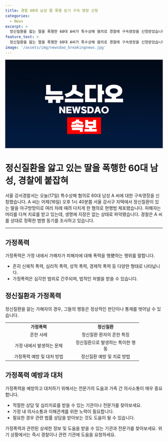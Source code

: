 ```yaml
---
title: 경찰 60대 남성 딸 폭행 둔기 구속 영장 신청
categories:
  - News
excerpt: >
  정신질환을 앓는 딸을 폭행한 60대 A씨가 특수상해 혐의로 경찰에 구속영장을 신청받았습니다. 어제 강서구 자택에서 딸을 여러 차례 야구방망이로 때려 다치게 한 혐의로 체포됐으며, 피해자는 머리를 다쳐 치료 중이지만 생명에 지장은 없는 것으로 알려졌습니다. 경찰은 범행 동기를 조사 중이며, 관련된 제보는 YTN으로 연락 가능합니다.
feature_text: >
  정신질환을 앓는 딸을 폭행한 60대 A씨가 특수상해 혐의로 경찰에 구속영장을 신청받았습니다. 어제 강서구 자택에서 딸을 여러 차례 야구방망이로 때려 다치게 한 혐의로 체포됐으며, 피해자는 머리를 다쳐 치료 중이지만 생명에 지장은 없는 것으로 알려졌습니다. 경찰은 범행 동기를 조사 중이며, 관련된 제보는 YTN으로 연락 가능합니다.
image: '/assets/img/newsdao_breakingnews.jpg'
---
```


<p><img src="/assets/img/newsdao_breakingnews.jpg" alt="pcversion 속보" /></p>

<h1>정신질환을 앓고 있는 딸을 폭행한 60대 남성, 경찰에 붙잡혀</h1>

<p data-ke-size="size16">서울 강서경찰서는 오늘(17일) 특수상해 혐의로 60대 남성 A 씨에 대한 구속영장을 신청했습니다. A 씨는 어제(16일) 오후 1시 40분쯤 서울 강서구 자택에서 정신질환이 있는 딸을 야구방망이로 여러 차례 때려 다치게 한 혐의로 현행범 체포됐습니다. 피해자는 머리를 다쳐 치료를 받고 있는데, 생명에 지장은 없는 상태로 파악됐습니다. 경찰은 A 씨를 상대로 정확한 범행 동기를 조사하고 있습니다.</p>

<hr>

<h2 data-ke-size="size26">가정폭력</h2>

<p data-ke-size="size16">가정폭력은 가정 내에서 가해자가 피해자에 대해 폭력을 행使하는 행위를 말합니다.</p>

<ul>
    <li>흔히 신체적 폭력, 심리적 폭력, 성적 폭력, 경제적 폭력 등 다양한 형태로 나타납니다.</li>
    <li>가정폭력은 심각한 범죄로 간주되며, 법적인 처벌을 받을 수 있습니다.</li>
</ul>

<h2 data-ke-size="size26">정신질환과 가정폭력</h2>

<p data-ke-size="size16">정신질환을 앓는 가해자의 경우, 그들의 행동은 정상적인 판단이나 통제를 벗어날 수 있습니다.</p>

<table>
    <tr>
        <td style="text-align: center; width: 200px;"><b>가정폭력</b></td>
        <td style="text-align: center; width: 200px;"><b>정신질환</b></td>
    </tr>
    <tr>
        <td style="text-align: center;">흔한 사례</td>
        <td style="text-align: center;">정신질환 환자의 흔한 특징</td>
    </tr>
    <tr>
        <td style="text-align: center;">가정 내에서 발생하는 문제</td>
        <td style="text-align: center;">정신질환으로 발생하는 특이한 행동</td>
    </tr>
    <tr>
        <td style="text-align: center;">가정폭력 예방 및 대처 방법</td>
        <td style="text-align: center;">정신질환 예방 및 치료 방법</td>
    </tr>
</table>

<h2 data-ke-size="size26">가정폭력 예방과 대처</h2>

<p data-ke-size="size16">가정폭력을 예방하고 대처하기 위해서는 전문가의 도움과 가족 간 의사소통이 매우 중요합니다.</p>

<ul>
    <li>적절한 상담 및 심리치료를 받을 수 있는 기관이나 전문가를 찾아보세요.</li>
    <li>가정 내 의사소통과 이해관계를 위한 노력이 필요합니다.</li>
    <li>필요한 경우 관련 법률 상담을 받아보는 것도 도움이 될 수 있습니다.</li>
</ul>

<p data-ke-size="size16">가정폭력과 관련된 상세한 정보 및 도움을 받을 수 있는 기관과 전문가를 찾아보세요. 위기 상황에서는 즉시 경찰이나 관련 기관에 도움을 요청하세요. </p>

